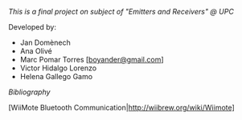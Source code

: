*This is a final project on subject of  "Emitters and Receivers"  @ UPC*

Developed by:
- Jan Domènech
- Ana Olivé
- Marc Pomar Torres [boyander@gmail.com]
- Victor Hidalgo Lorenzo
- Helena Gallego Gamo


*Bibliography*

[WiiMote Bluetooth Communication|http://wiibrew.org/wiki/Wiimote]
